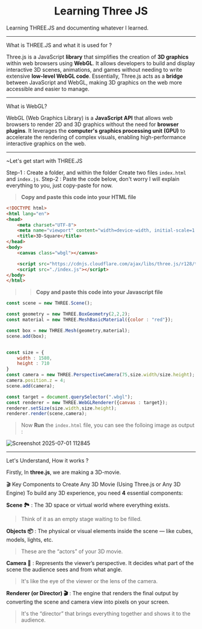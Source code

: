 <h1 align="center"> Learning Three JS</h1>
Learning THREE.JS and documenting whatever I learned.

---

What is THREE.JS and what it is used for ?

Three.js is a JavaScript **library** that simplifies the creation of **3D graphics** within web browsers using **WebGL**. It allows developers to build and display interactive 3D scenes, animations, and games without needing to write extensive **low-level WebGL code**. Essentially, Three.js acts as a **bridge** between JavaScript and WebGL, making 3D graphics on the web more accessible and easier to manage. 

--- 

What is WebGL?

WebGL (Web Graphics Library) is a **JavaScript API** that allows web browsers to render 2D and 3D graphics without the need for **browser plugins**. It leverages the **computer's graphics processing unit (GPU)** to accelerate the rendering of complex visuals, enabling high-performance interactive graphics on the web. 

---

~Let's get start with THREE.JS

Step-1 : Create a folder, and within the folder Create two files `index.html` and `index.js`.
Step-2 : Paste the code below, don't worry I will explain everything to you, just copy-paste for now.

> **Copy and paste this code into your HTML file**

```html
<!DOCTYPE html>
<html lang="en">
<head>
    <meta charset="UTF-8">
    <meta name="viewport" content="width=device-width, initial-scale=1.0">
    <title>3D-Square</title>
</head>
<body>
    <canvas class="wbgl"></canvas>

    <script src="https://cdnjs.cloudflare.com/ajax/libs/three.js/r128/three.js"></script>
    <script src="./index.js"></script>
</body>
</html>
```

>> **Copy and paste this code into your Javascript file**

```javascript
const scene = new THREE.Scene();

const geometry = new THREE.BoxGeometry(2,2,2);
const material = new THREE.MeshBasicMaterial({color : "red"});

const box = new THREE.Mesh(geometry,material);
scene.add(box);


const size = {
    width : 1580,
    height : 710
}
const camera = new THREE.PerspectiveCamera(75,size.width/size.height);
camera.position.z = 4;
scene.add(camera);

const target = document.querySelector(".wbgl");
const renderer = new THREE.WebGLRenderer({canvas : target});
renderer.setSize(size.width,size.height);
renderer.render(scene,camera);
```
> Now **Run** the `index.html` file, you can see the folloing image as output :

![Screenshot 2025-07-01 112845](https://github.com/user-attachments/assets/91d7a16c-0269-44ab-bb1c-9f3890722ccd)

---


Let's Understand, How it works ?

Firstly, In **three.js**, we are making a 3D-movie.

🎬 Key Components to Create Any 3D Movie (Using Three.js or Any 3D Engine)
To build any 3D experience, you need **4** essential components:

**Scene 🏞️** : 
The 3D space or virtual world where everything exists.

> Think of it as an empty stage waiting to be filled.

**Objects 📦** : 
The physical or visual elements inside the scene — like cubes, models, lights, etc.

> These are the “actors” of your 3D movie.

**Camera 🎥** : 
Represents the viewer’s perspective. It decides what part of the scene the audience sees and from what angle.

>It's like the eye of the viewer or the lens of the camera.

**Renderer (or Director) 🎬** : 
The engine that renders the final output by converting the scene and camera view into pixels on your screen.

> It's the “director” that brings everything together and shows it to the audience.


